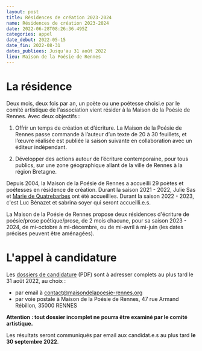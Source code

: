 ```yaml
---
layout: post
title: Résidences de création 2023-2024
name: Résidences de création 2023-2024
date: 2022-06-28T08:26:36.495Z
categories: appel
date_debut: 2022-05-15
date_fin: 2022-08-31
dates_publiees: Jusqu'au 31 août 2022
lieu: Maison de la Poésie de Rennes
---
```

# La résidence

Deux mois, deux fois par an, un poète ou une poétesse choisi.e par le comité artistique de l'association vient résider à la Maison de la Poésie de Rennes. Avec deux objectifs :

1. Offrir un temps de création et d’écriture. La Maison de la Poésie de Rennes passe commande à l’auteur d’un texte de 20 à 30 feuillets, et l’œuvre réalisée est publiée la saison suivante en collaboration avec un éditeur indépendant.

2. Développer des actions autour de l’écriture contemporaine, pour tous publics, sur une zone géographique allant de la ville de Rennes à la région Bretagne.

Depuis 2004, la Maison de la Poésie de Rennes a accueilli 29 poètes et poétesses en résidence de création. Durant la saison 2021 - 2022, Julie Sas et [Marie de Quatrebarbes]() ont été accueillies. Durant la saison 2022 - 2023, c'est Luc Bénazet et sabrina soyer qui seront accueilli.e.s.

La Maison de la Poésie de Rennes propose deux résidences d'écriture de poésie/prose poétique/prose, de 2 mois chacune, pour sa saison 2023 - 2024, de mi-octobre à mi-décembre, ou de mi-avril à mi-juin (les dates précises peuvent être aménagées).

# L'appel à candidature

Les [dossiers de candidature](/docs/2022_AppelCandidatureResidences.pdf) (PDF) sont à adresser complets au plus tard le 31 août 2022, au choix :

- par email à contact@maisondelapoesie-rennes.org
- par voie postale à Maison de la Poésie de Rennes, 47 rue Armand Rébillon, 35000 RENNES

**Attention : tout dossier incomplet ne pourra être examiné par le comité artistique.**

Les résultats seront communiqués par email aux candidat.e.s au plus tard **le 30 septembre 2022**.